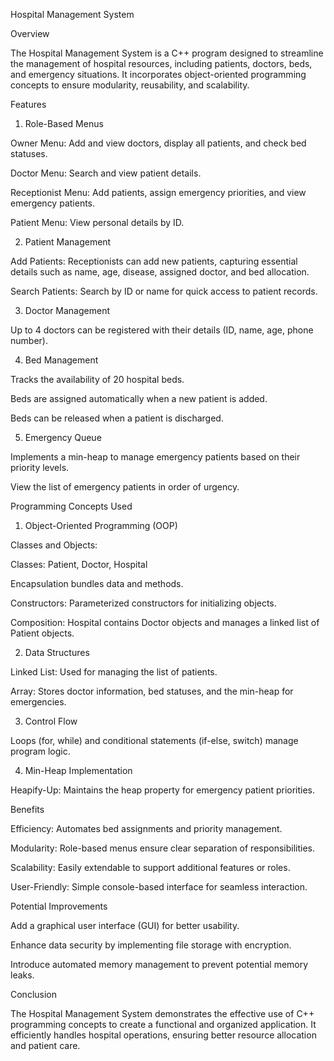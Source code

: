 Hospital Management System

Overview

The Hospital Management System is a C++ program designed to streamline the management of hospital resources, including patients, doctors, beds, and emergency situations. It incorporates object-oriented programming concepts to ensure modularity, reusability, and scalability.

Features

1. Role-Based Menus

Owner Menu: Add and view doctors, display all patients, and check bed statuses.

Doctor Menu: Search and view patient details.

Receptionist Menu: Add patients, assign emergency priorities, and view emergency patients.

Patient Menu: View personal details by ID.

2. Patient Management

Add Patients: Receptionists can add new patients, capturing essential details such as name, age, disease, assigned doctor, and bed allocation.

Search Patients: Search by ID or name for quick access to patient records.

3. Doctor Management

Up to 4 doctors can be registered with their details (ID, name, age, phone number).

4. Bed Management

Tracks the availability of 20 hospital beds.

Beds are assigned automatically when a new patient is added.

Beds can be released when a patient is discharged.

5. Emergency Queue

Implements a min-heap to manage emergency patients based on their priority levels.

View the list of emergency patients in order of urgency.

Programming Concepts Used

1. Object-Oriented Programming (OOP)

Classes and Objects:

Classes: Patient, Doctor, Hospital

Encapsulation bundles data and methods.

Constructors: Parameterized constructors for initializing objects.

Composition: Hospital contains Doctor objects and manages a linked list of Patient objects.

2. Data Structures

Linked List: Used for managing the list of patients.

Array: Stores doctor information, bed statuses, and the min-heap for emergencies.

3. Control Flow

Loops (for, while) and conditional statements (if-else, switch) manage program logic.

4. Min-Heap Implementation

Heapify-Up: Maintains the heap property for emergency patient priorities.

Benefits

Efficiency: Automates bed assignments and priority management.

Modularity: Role-based menus ensure clear separation of responsibilities.

Scalability: Easily extendable to support additional features or roles.

User-Friendly: Simple console-based interface for seamless interaction.

Potential Improvements

Add a graphical user interface (GUI) for better usability.

Enhance data security by implementing file storage with encryption.

Introduce automated memory management to prevent potential memory leaks.

Conclusion

The Hospital Management System demonstrates the effective use of C++ programming concepts to create a functional and organized application. It efficiently handles hospital operations, ensuring better resource allocation and patient care.
